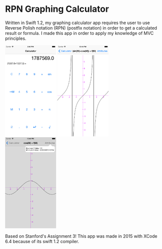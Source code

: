 # RPN Graphing Calculator

Written in Swift 1.2, my graphing calculator app requires the user to use Reverse Polish notation (RPN) (postfix notation) in order to get a calculated result or formula.  I made this app in order to apply my knowledge of MVC principles.

<div>
<img src="https://github.com/SatbirTanda/RPN-Calculator/blob/master/imgs/ss1.png" width="33%">
<img src="https://github.com/SatbirTanda/RPN-Calculator/blob/master/imgs/ss2.png" width="33%">
<img src="https://github.com/SatbirTanda/RPN-Calculator/blob/master/imgs/ss3.png" width="33%">
</div>

Based on Stanford's Assignment 3! This app was made in 2015 with XCode 6.4 because of its swift 1.2 compiler.
